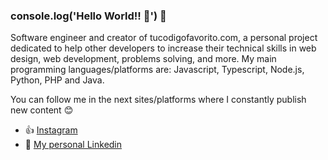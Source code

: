 ### console.log('Hello World!! 👋') 👋

Software engineer and creator of tucodigofavorito.com, a personal project dedicated to help other developers to increase their technical skills in web design, web development, problems solving, and more. My main programming languages/platforms are: Javascript, Typescript, Node.js, Python, PHP and Java.


You can follow me in the next sites/platforms where I constantly publish new content 😊

- 👍 [Instagram](https://www.instagram.com/alexsancheezz/)
- 💼 [My personal Linkedin](https://www.linkedin.com/in/alexander-sanchez-423260184/)
